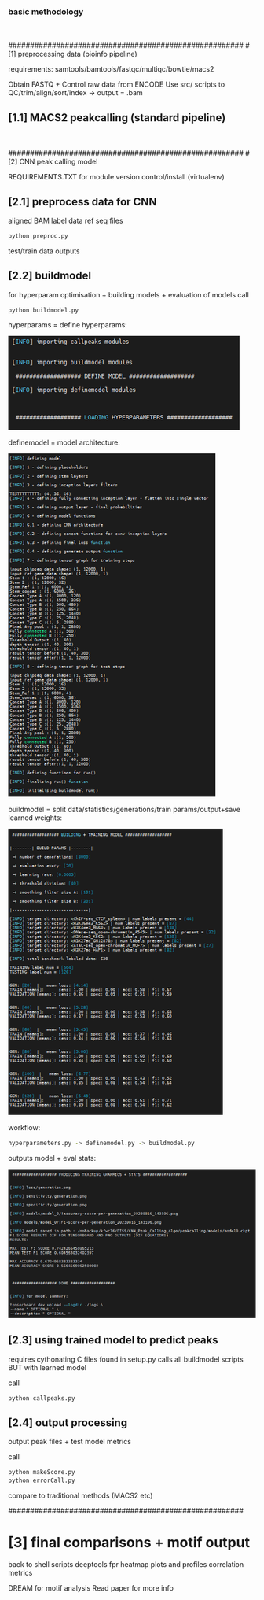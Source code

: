 ### basic methodology
<br>
<br>
######################################################
# [1] preprocessing data (bioinfo pipeline)

requirements: samtools/bamtools/fastqc/multiqc/bowtie/macs2

Obtain FASTQ + Control raw data from ENCODE
Use src/ scripts to QC/trim/align/sort/index -> output = .bam

## [1.1] MACS2 peakcalling (standard pipeline)

<br>
<br>
######################################################
# [2] CNN peak calling model

REQUIREMENTS.TXT for module version control/install (virtualenv)

## [2.1] preprocess data for CNN

aligned BAM
label data
ref seq files

```sh
python preproc.py
```

test/train data outputs

## [2.2] buildmodel

for hyperparam optimisation + building models + evaluation of models
call
```sh
python buildmodel.py
```
hyperparams = define hyperparams:

<p align="left">
    <img src="pics/defineHP.png">
</p>

definemodel = model architecture:

<p align="left">
    <img src="pics/definemodel.png">
</p>

buildmodel = split data/statistics/generations/train params/output+save learned weights:

<p align="left">
    <img src="pics/buildmodel.png">
</p>


workflow:
```sh
hyperparameters.py -> definemodel.py -> buildmodel.py
```
outputs model + eval stats:

<p align="left">
    <img src="pics/modeloutput_evals.png">
</p>

## [2.3] using trained model to predict peaks

requires cythonating C files found in setup.py 
calls all buildmodel scripts BUT with learned model

call
```sh
python callpeaks.py
```

## [2.4] output processing

output peak files + test model metrics

call
```sh
python makeScore.py
python errorCall.py
```
compare to traditional methods (MACS2 etc)

######################################################

# [3] final comparisons + motif output

back to shell scripts
deeptools fpr heatmap plots and profiles
correlation metrics

DREAM for motif analysis
Read paper for more info

